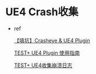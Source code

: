 # UE4 Crash收集

* ref

  [【填坑】Crasheye & UE4 Plugin](https://www.233tw.com/unreal/5704)

  [TEST+  UE4 Plugin 使用指南](http://www.testplus.cn/docs/crasheye/UE4)

  [TEST+  UE4收集崩溃日志](https://zhuanlan.zhihu.com/p/28013163)